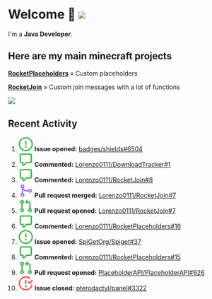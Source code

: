 # Welcome 👋 ![](https://hit.yhype.me/github/profile?user_id=69311874)

I'm a **Java Developer**.

## Here are my main minecraft projects

**[RocketPlaceholders](https://github.com/Lorenzo0111/RocketPlaceholders)** » Custom placeholders

**[RocketJoin](https://github.com/Lorenzo0111/RocketJoin)** » Custom join messages with a lot of functions

[![](https://github-readme-stats.vercel.app/api?username=Lorenzo0111&show_icons=true&count_private=true)](https://github.com/Lorenzo0111)

## Recent Activity

<!--START_SECTION:activity-->
1. ![issueOpened] **Issue opened:** [badges/shields#6504](https://github.com/badges/shields/issues/6504)
2. ![comment] **Commented:** [Lorenzo0111/DownloadTracker#1](https://github.com/Lorenzo0111/DownloadTracker/issues/1)
3. ![comment] **Commented:** [Lorenzo0111/RocketJoin#8](https://github.com/Lorenzo0111/RocketJoin/issues/8)
4. ![pullRequestMerged] **Pull request merged:** [Lorenzo0111/RocketJoin#7](https://github.com/Lorenzo0111/RocketJoin/pull/7)
5. ![pullRequestOpened] **Pull request opened:** [Lorenzo0111/RocketJoin#7](https://github.com/Lorenzo0111/RocketJoin/pull/7)
6. ![comment] **Commented:** [Lorenzo0111/RocketPlaceholders#16](https://github.com/Lorenzo0111/RocketPlaceholders/issues/16)
7. ![issueOpened] **Issue opened:** [SpiGetOrg/Spiget#37](https://github.com/SpiGetOrg/Spiget/issues/37)
8. ![comment] **Commented:** [Lorenzo0111/RocketPlaceholders#15](https://github.com/Lorenzo0111/RocketPlaceholders/issues/15)
9. ![pullRequestOpened] **Pull request opened:** [PlaceholderAPI/PlaceholderAPI#626](https://github.com/PlaceholderAPI/PlaceholderAPI/pull/626)
10. ![issueClosed] **Issue closed:** [pterodactyl/panel#3322](https://github.com/pterodactyl/panel/issues/3322)
<!--END_SECTION:activity-->

[issueOpened]: https://github.com/Lorenzo0111/Lorenzo0111/raw/main/media/IssueOpened.svg
[issueClosed]: https://github.com/Lorenzo0111/Lorenzo0111/raw/main/media/IssueClosed.svg
[pullRequestOpened]: https://github.com/Lorenzo0111/Lorenzo0111/raw/main/media/PullRequestOpened.svg
[pullRequestClosed]: https://github.com/Lorenzo0111/Lorenzo0111/raw/main/media/PullRequestClosed.svg
[pullRequestMerged]: https://github.com/Lorenzo0111/Lorenzo0111/raw/main/media/PullRequestMerged.svg
[comment]: https://github.com/Lorenzo0111/Lorenzo0111/raw/main/media/Comment.svg